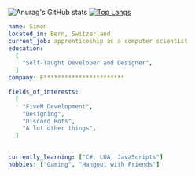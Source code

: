 ![Anurag's GitHub stats](https://github-readme-stats.vercel.app/api?username=Susivager&show_icons=true&theme=transparent)
[![Top Langs](https://github-readme-stats.vercel.app/api/top-langs/?username=Susivager&langs_count=8)](https://github.com/anuraghazra/github-readme-stats)


```yaml
name: Simon
located_in: Bern, Switzerland
current_job: apprenticeship as a computer scientist
education:
  [
    "Self-Taught Developer and Designer",
  ]
company: F***********************

fields_of_interests:
  [
    "FiveM Development",
    "Designing",
    "Discord Bots",
    "A lot other things",
  ]

  
currently_learning: ["C#, LUA, JavaScripts"]
hobbies: ["Gaming", "Hangout with Friends"]
```
  
